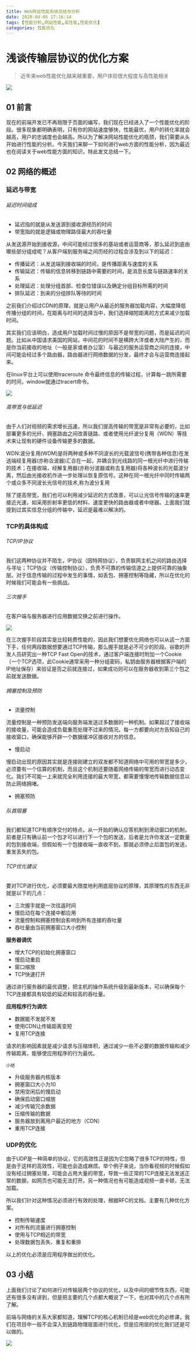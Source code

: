 ```yaml
---
title: Web网站性能系统总结与分析
date: 2020-04-05 17:16:14
tags: [性能分析,网站性能,高性能,性能优化]
categories: 性能优化
---
```


# 浅谈传输层协议的优化方案

> 近年来web性能优化越来越重要，用户体验很大程度与高性能相关

![ ](../common/1.gif)



## 01 前言



现在的前端开发已不再局限于页面的编写，我们现在已经进入了一个性能优化的阶段。很多现象都明确表明，只有你的网站速度够快，性能最优，用户的转化率就会越高，用户的忠诚度也会越高。所以为了解决网站性能优化的瓶颈，我们需要从头开始进行性能的分析。今天我们来聊一下如何进行web方面的性能分析，因为最近也在阅读关于web性能方面的知识，特此发文总结一下。



## 02 网络的概述



### 延迟与带宽

###### 延迟时间组成

- 延迟指的就是从发送源到接收源经历的时间
- 带宽指的就是逻辑或物理路径最大的吞吐量

从发送源开始到接收源，中间可能经过很多的基站或者运营商等，那么延迟到底由哪些部分组成呢？从客户端到服务端之间历经的过程会涉及到以下的延迟：

- 传播延迟：从发送端到接收端的时间，是传播距离与速度的关系
- 传输延迟：传输的信息转移到链路中需要的时间，是消息长度与链路速率的关系
- 处理延迟：处理分组首部、检查位错误以及确定分组目标所需的时间
- 排队延迟：到来的分组排队等待的时间

之前我们介绍过CDN的原理，就是让用户从最近的服务器加载内容，大幅度降低传播分组的时间，在距离与时间的选择当中，我们选择缩短距离的方式来减少加载时间。

其实我们应该明白，造成用户加载时间过慢的原因不是带宽的问题，而是延迟的问题。比如从中国请求美国的网站，中间花的时间不是横跨大洋或者大陆产生的，而是你当前接收的地址（一般是家或者办公室）与最近的服务运营商之间的连接，中间可能会经过多个路由器，路由器进行网络数据的分发，最终才会与运营商连接起来。

在linux平台上可以使用traceroute 命令最终信息的传输过程，计算每一跳所需要的时间，window就通过tracert命令。

![ ](./img/1.png)



###### 高带宽与低延迟

由于人们对视频的需求增长迅速，所以我们提高传输的带宽是非常有必要的，比如部署更多的光纤、拥塞路由之间改善链路、或者使用光纤波分复用（WDN）等技术来让现有的硬件设备传输更多的数据。

WDN:波分复用(WDM)是将两种或多种不同波长的光载波信号(携带各种信息)在发送端经复用器(亦称合波器)汇合在一起，并耦合到光线路的同一根光纤中进行传输的技术；在接收端，经解复用器(亦称分波器或称去复用器)将各种波长的光载波分离，然后由光接收机作进一步处理以恢复原信号。这种在同一根光纤中同时传输两个或众多不同波长光信号的技术,称为波分复用

除了提高带宽，我们也可以利用减少延迟的方式改善，可以让光信号传输的速率更接近光速，如采用折射率更低的材料、速度更快的路由器或者中继器。上面我们就提到过其实信息分组的传输中，延迟是最难以解决的。

### TCP的具体构成

###### TCP/IP协议

我们这两种协议并不陌生，IP协议（因特网协议），负责联网主机之间的路由选择与寻址；TCP协议（传输控制协议），负责不可靠的传输信道之上提供可靠的抽象层。对于信息传输的过程中发生的事情，如丢包、拥塞控制等隐藏，所以在优化的时候我们可能会有一些挑战。

###### 三次握手

在客户端与服务器进行应用数据交换之前进行操作。

![ ](./img/2.png)

在三次握手阶段其实是比较耗费性能的，因此我们想要优化网络也可以从这一方面下手，任何两段数据想要通过TCP传输，那么握手就是必不可少的阶段。谷歌的开发人员研究出一种TCP Fast Open的技术，通过客户端连接时附加一个Cookie（一个TCP选项，此Cookie通常采用一种分组密码，私钥由服务器根据客户端的IP地址保存）来验证是否之前就连接过，如果成功则可以在服务器收到第三个包之前就发送数据。

###### 拥塞控制及预防

- 流量控制

流量控制是一种预防发送端向服务端发送过多数据的一种机制。如果超过了接收端的接收量，可能会造成负载重而处理不过来的情况。每一方都要向对方告知自己的接收窗口，确保能够开辟一个数据缓冲区接收对方的信息。

- 慢启动

慢启动出现的原因其实就是连接刚建立的双发都不知道网络中可用的带宽是多少，必须要有一个估算的机制，而且这个机制还要随着网络传输的带宽而进行动态变化。我们不可能一上来就完全利用连接的最大带宽，都需要慢慢地传输数据信息以防止网络拥堵。

- 拥塞预防

###### 队首阻塞

我们都知道TCP有顺序交付的特点，从一开始的确认应答机制到滑动窗口的机制，前者是只有确认前一个包才可以进行下一个包的发送，后者是允许你发送一定数量的包到接收端，但假如有一个包接收端一直收不到，那就必须停止后面包的发送，重发丢失的包。

###### TCP优化建议

要对TCP进行优化，必须要最大限度地利用底层协议的原理，其原理性的东西无非就是以下的几点：

- 三次握手就是一次往返时间
- 慢启动在每个连接中都应用
- 流量控制和拥塞控制会影响到所有连接的吞吐量
- 吞吐量由当前拥塞窗口大小控制

**服务器调优**

- 增大TCP的初始化拥塞窗口
- 慢启动重启
- 窗口缩放
- TCP快速打开

通过进行服务器的最优调整，把主机的操作系统升级到最新版本，可以确保每个TCP连接都具有较低的延迟和较高的吞吐量。

**应用程序行为调优**

- 数据能不发就不发
- 使用CDN让传输距离变短
- 复用TCP连接

请求的影响因素就是减少请求与压缩体积，通过减少一些不必要的数据传输和减少传输距离，能够使应用程序的行为最优。

`小结`

- 升级服务器内核版本
- 拥塞窗口大小为10
- 禁用空闲后的慢启动
- 确保启动窗口缩放
- 减少传输冗余数据
- 压缩传输的数据
- 服务器放到离用户最近的地方（CDN）
- 重用TCP连接

### UDP的优化
由于UDP是一种简单的协议，它的高效性正是因为它忽略了很多TCP的特性，但是由于这样的高效性，可能也会造成麻烦。举个例子来说，当你看视频的时候假如没有经过拥塞处理，可能会占用大量的带宽，导致一些正常的TCP连接无法发送正常的数据，如网页也可能无法打开。另一种情况也有可能造成视频一直卡顿，无法加载。

所以我们针对这种情况必须进行有效的处理，根据RFC的文档，主要有几种优化方案。

- 控制传输速度
- 对所有的流量进行拥塞控制
- 使用与TCP相近的带宽
- 处理数据包丢失、重复和重排


以上的优化必须是应用程序做出的优化。

## 03 小结



上面我们讨论了如何进行对传输层两个协议的优化，以及中间的细节性东西，可能还有很多没有讲到，但是把主要的几个点都大概说了一下，也对其中的几个点有所了解。

前端与网络的关系大家都知道，理解TCP的核心机制已经是web优化的必修课，我们在项目中一般不会深入到链路物理层面进行优化，但是应用层的优化我们还是可以做的。



![ ](../common/2.gif)